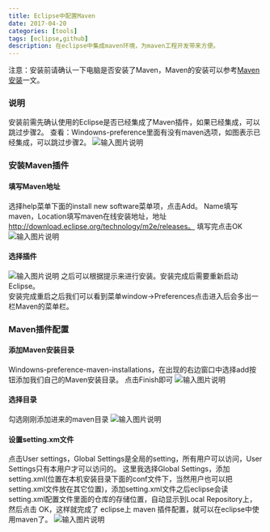 ```yaml
---
title: Eclipse中配置Maven
date: 2017-04-20
categories: [tools]
tags: [eclipse,github]
description: 在eclipse中集成maven环境，为maven工程开发带来方便。
---
```

注意：安装前请确认一下电脑是否安装了Maven，Maven的安装可以参考[Maven安装](https://my.oschina.net/sssmile/blog/879815)一文。
### 说明 
安装前需先确认使用的Eclipse是否已经集成了Maven插件，如果已经集成，可以跳过步骤2。 
查看：Windowns-preference里面有没有maven选项，如图表示已经集成，可以跳过步骤2。 
![输入图片说明](https://static.oschina.net/uploads/img/201704/20094843_YlbX.png "在这里输入图片标题")

### 安装Maven插件 
#### 填写Maven地址 
选择help菜单下面的install new software菜单项，点击Add。 
Name填写maven，Location填写maven在线安装地址，地址 http://download.eclipse.org/technology/m2e/releases。 
填写完点击OK 
![输入图片说明](https://static.oschina.net/uploads/img/201704/20100340_6FPS.png "在这里输入图片标题")

#### 选择插件 
![输入图片说明](https://static.oschina.net/uploads/img/201704/20101154_qUis.png "在这里输入图片标题") 
之后可以根据提示来进行安装。安装完成后需要重新启动Eclipse。  
安装完成重启之后我们可以看到菜单window->Preferences点击进入后会多出一栏Maven的菜单栏。

### Maven插件配置 
####  添加Maven安装目录 
Windowns-preference-maven-installations，在出现的右边窗口中选择add按钮添加我们自己的Maven安装目录。
点击Finish即可 
 ![输入图片说明](https://static.oschina.net/uploads/img/201704/20101535_qqiO.png "在这里输入图片标题") 

#### 选择目录 
勾选刚刚添加进来的maven目录 
![输入图片说明](https://static.oschina.net/uploads/img/201704/20101734_gLoy.png "在这里输入图片标题")

#### 设置setting.xm文件 
点击User settings，Global Settings是全局的setting，所有用户可以访问，User Settings只有本用户才可以访问的。
这里我选择Global Settings，添加setting.xml(位置在本机安装目录下面的conf文件下，当然用户也可以把setting.xml文件放在其它位置)，添加setting.xml文件之后eclipse会读setting.xml配置文件里面的仓库的存储位置，自动显示到Local Repository上，然后点击 OK，这样就完成了 eclipse上 maven 插件配置，就可以在eclipse中使用maven了。 
![输入图片说明](https://static.oschina.net/uploads/img/201704/20102444_mnbw.png "在这里输入图片标题")
